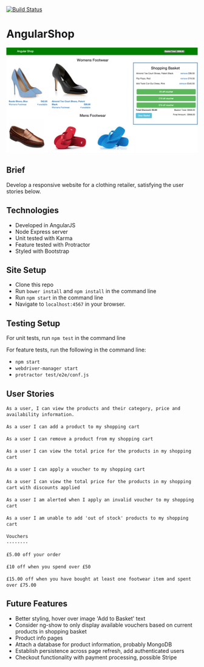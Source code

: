 [![Build Status](https://travis-ci.org/timrobertson0122/AngularShop.svg?branch=master)](https://travis-ci.org/timrobertson0122/AngularShop)

# AngularShop

![Screen shot](public/images/screenshot.png)

Brief
-----

Develop a responsive website for a clothing retailer, satisfying the user stories below.

Technologies
------------

* Developed in AngularJS
* Node Express server
* Unit tested with Karma
* Feature tested with Protractor
* Styled with Bootstrap

Site Setup
----------

* Clone this repo
* Run ```bower install``` and ```npm install``` in the command line
* Run ```npm start``` in the command line
* Navigate to ```localhost:4567``` in your browser.  

Testing Setup
-------------

For unit tests, run ```npm test``` in the command line

For feature tests, run the following in the command line:
* ```npm start ```
* ```webdriver-manager start```
* ```protractor test/e2e/conf.js```


User Stories
------------

```
As a user, I can view the products and their category, price and availability information.

As a user I can add a product to my shopping cart

As a user I can remove a product from my shopping cart

As a user I can view the total price for the products in my shopping cart

As a user I can apply a voucher to my shopping cart

As a user I can view the total price for the products in my shopping cart with discounts applied

As a user I am alerted when I apply an invalid voucher to my shopping cart

As a user I am unable to add 'out of stock' products to my shopping cart

Vouchers
--------

£5.00 off your order

£10 off when you spend over £50

£15.00 off when you have bought at least one footwear item and spent over £75.00
```

Future Features
---------------

* Better styling, hover over image 'Add to Basket' text
* Consider ng-show to only display available vouchers based on current products in shopping basket
* Product info pages
* Attach a database for product information, probably MongoDB
* Establish persistence across page refresh, add authenticated users
* Checkout functionality with payment processing, possible Stripe
